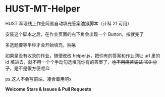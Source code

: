 # HUST-MT-Helper
HUST 军理线上作业简易自动填充答案油猴脚本（计科 21 可用）

安装这个脚本之后，在作业页面的右下角会出现一个 Button，按就完了

多选题要等半秒才会开始填充，~~别急~~

如果是没有收录的作业，随便改改 helper.js，把你有的答案和作业网址 url 里的 id 填进去，就不用一个个手动勾选填充你有的答案了，~~也不用痛苦调试 100 分了~~，是不是很方便呢:D

ps.这人不会写前端，凑合着用吧x

**Welcome Stars & Issues & Pull Requests**
